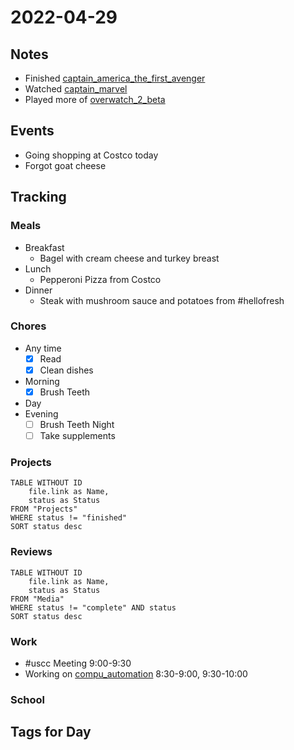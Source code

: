 # 2022-04-29
## Notes
- Finished [captain_america_the_first_avenger](../Media/Movies/captain_america_the_first_avenger.md)
- Watched [captain_marvel](../Media/Movies/captain_marvel.md)
- Played more of [overwatch_2_beta](../Media/Videogames/overwatch_2_beta.md)

## Events
- Going shopping at Costco today
- Forgot goat cheese

## Tracking
### Meals
- Breakfast
	- Bagel with cream cheese and turkey breast
- Lunch
	- Pepperoni Pizza from Costco
- Dinner
	- Steak with mushroom sauce and potatoes from #hellofresh 

### Chores
- Any time
	- [x] Read
	- [x] Clean dishes
- Morning
	- [x] Brush Teeth
- Day
- Evening
	- [ ] Brush Teeth Night
	- [ ] Take supplements

### Projects
```dataview
TABLE WITHOUT ID
	file.link as Name,
	status as Status
FROM "Projects"
WHERE status != "finished"
SORT status desc
```

### Reviews
```dataview
TABLE WITHOUT ID
	file.link as Name,
	status as Status
FROM "Media"
WHERE status != "complete" AND status
SORT status desc
```

### Work
- #uscc Meeting 9:00-9:30
- Working on [compu_automation](../Projects/compu_automation.md) 8:30-9:00, 9:30-10:00

### School

## Tags for Day